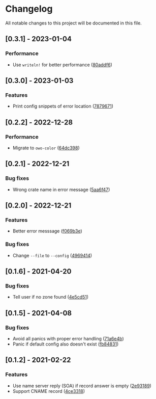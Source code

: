 # Changelog

All notable changes to this project will be documented in this file.

## [0.3.1] - 2023-01-04

### Performance

- Use `writeln!` for better performance ([80addf6](80addf646c8196accd2445451cc3dc4eb6b911cd))

## [0.3.0] - 2023-01-03

### Features

- Print config snippets of error location ([7879671](787967106ca614037cace3fc876f06aad0f5cd49))

## [0.2.2] - 2022-12-28

### Performance

- Migrate to `owo-color` ([64dc398](64dc398cf05da3920f5b9f8c5a7b0d082965d57e))

## [0.2.1] - 2022-12-21

### Bug fixes

- Wrong crate name in error message ([5aa6f47](5aa6f47705afc2e45b2482b64a48579bc9dfeda5))

## [0.2.0] - 2022-12-21

### Features

- Better error messsage ([f069b3e](f069b3e423302ed04377f1662a5c603078e672c4))

### Bug fixes

- Change `--file` to `--config` ([4969414](49694145a80e0d5f8c10b7660a77822b93fdec93))

## [0.1.6] - 2021-04-20

### Bug fixes

- Tell user if no zone found ([4e5cd51](4e5cd51482ea69da364ff92101e5286e9e7a817d))

## [0.1.5] - 2021-04-08

### Bug fixes

- Avoid all panics with proper error handling ([71a6e4b](71a6e4bbb33f75dac03579d897788e53d8a44e63))
- Panic if default config also doesn't exist ([fb84831](fb84831eae98a09c21818f3678ad9ec644350ca0))

## [0.1.2] - 2021-02-22

### Features

- Use name server reply (SOA) if record answer is empty ([2e93189](2e93189efcd00e81280af6bd4d16b3fdda55a35e))
- Support CNAME record ([4ce3318](4ce3318be855f2e0a9888fd7d5a0289afaf4cb20))

